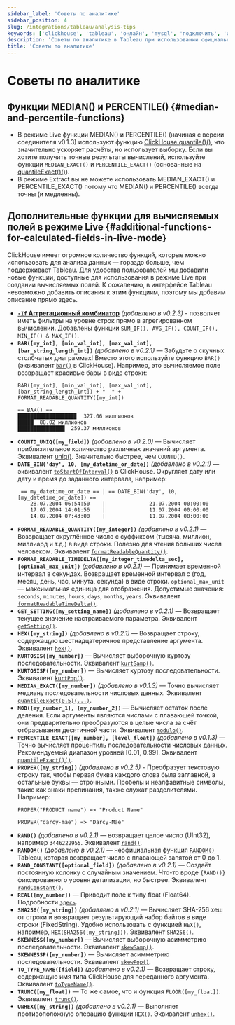 ```yaml
---
sidebar_label: 'Советы по аналитике'
sidebar_position: 4
slug: /integrations/tableau/analysis-tips
keywords: ['clickhouse', 'tableau', 'онлайн', 'mysql', 'подключить', 'интегрировать', 'интерфейс']
description: 'Советы по аналитике в Tableau при использовании официального соединителя ClickHouse.'
title: 'Советы по аналитике'
---
```



# Советы по аналитике
## Функции MEDIAN() и PERCENTILE() {#median-and-percentile-functions}
- В режиме Live функции MEDIAN() и PERCENTILE() (начиная с версии соединителя v0.1.3) используют функцию [ClickHouse quantile()()](https://clickhouse.com/sql-reference/aggregate-functions/reference/quantile/), что значительно ускоряет расчёты, но использует выборку. Если вы хотите получить точные результаты вычислений, используйте функции `MEDIAN_EXACT()` и `PERCENTILE_EXACT()` (основанные на [quantileExact()()](https://clickhouse.com/sql-reference/aggregate-functions/reference/quantileexact/)).
- В режиме Extract вы не можете использовать MEDIAN_EXACT() и PERCENTILE_EXACT() потому что MEDIAN() и PERCENTILE() всегда точны (и медленны).
## Дополнительные функции для вычисляемых полей в режиме Live {#additional-functions-for-calculated-fields-in-live-mode}
ClickHouse имеет огромное количество функций, которые можно использовать для анализа данных — гораздо больше, чем поддерживает Tableau. Для удобства пользователей мы добавили новые функции, доступные для использования в режиме Live при создании вычисляемых полей. К сожалению, в интерфейсе Tableau невозможно добавить описания к этим функциям, поэтому мы добавим описание прямо здесь.
- **[`-If` Аггрегационный комбинатор](/sql-reference/aggregate-functions/combinators/#-if)** *(добавлено в v0.2.3)* - позволяет иметь фильтры на уровне строк прямо в агрегированном вычислении. Добавлены функции `SUM_IF(), AVG_IF(), COUNT_IF(), MIN_IF() & MAX_IF()`.
- **`BAR([my_int], [min_val_int], [max_val_int], [bar_string_length_int])`** *(добавлено в v0.2.1)* — Забудьте о скучных столбчатых диаграммах! Вместо этого используйте функцию `BAR()` (эквивалент [`bar()`](/sql-reference/functions/other-functions#bar) в ClickHouse). Например, это вычисляемое поле возвращает красивые бары в виде строки:
    ```text
    BAR([my_int], [min_val_int], [max_val_int], [bar_string_length_int]) + "  " + FORMAT_READABLE_QUANTITY([my_int])
    ```
    ```text
    == BAR() ==
    ██████████████████▊  327.06 миллионов
    █████  88.02 миллионов
    ███████████████  259.37 миллионов
    ```
- **`COUNTD_UNIQ([my_field])`** *(добавлено в v0.2.0)* — Вычисляет приблизительное количество различных значений аргумента. Эквивалент [uniq()](/sql-reference/aggregate-functions/reference/uniq/). Значительно быстрее, чем `COUNTD()`.
- **`DATE_BIN('day', 10, [my_datetime_or_date])`** *(добавлено в v0.2.1)* — эквивалент [`toStartOfInterval()`](/sql-reference/functions/date-time-functions#tostartofinterval) в ClickHouse. Округляет дату или дату и время до заданного интервала, например:
    ```text
     == my_datetime_or_date == | == DATE_BIN('day', 10, [my_datetime_or_date]) ==
        28.07.2004 06:54:50    |              21.07.2004 00:00:00
        17.07.2004 14:01:56    |              11.07.2004 00:00:00
        14.07.2004 07:43:00    |              11.07.2004 00:00:00
    ```
- **`FORMAT_READABLE_QUANTITY([my_integer])`** *(добавлено в v0.2.1)* — Возвращает округлённое число с суффиксом (тысяча, миллион, миллиард и т.д.) в виде строки. Полезно для чтения больших чисел человеком. Эквивалент [`formatReadableQuantity()`](/sql-reference/functions/other-functions#formatreadablequantity).
- **`FORMAT_READABLE_TIMEDELTA([my_integer_timedelta_sec], [optional_max_unit])`** *(добавлено в v0.2.1)* — Принимает временной интервал в секундах. Возвращает временной интервал с (год, месяц, день, час, минута, секунда) в виде строки. `optional_max_unit` — максимальная единица для отображения. Допустимые значения: `seconds`, `minutes`, `hours`, `days`, `months`, `years`. Эквивалент [`formatReadableTimeDelta()`](/sql-reference/functions/other-functions/#formatreadabletimedelta).
- **`GET_SETTING([my_setting_name])`** *(добавлено в v0.2.1)* — Возвращает текущее значение настраиваемого параметра. Эквивалент [`getSetting()`](/sql-reference/functions/other-functions#getsetting).
- **`HEX([my_string])`** *(добавлено в v0.2.1)* — Возвращает строку, содержащую шестнадцатеричное представление аргумента. Эквивалент [`hex()`](/sql-reference/functions/encoding-functions/#hex).
- **`KURTOSIS([my_number])`** — Вычисляет выборочную куртозу последовательности. Эквивалент [`kurtSamp()`](/sql-reference/aggregate-functions/reference/kurtsamp).
- **`KURTOSISP([my_number])`** — Вычисляет куртозу последовательности. Эквивалент [`kurtPop()`](/sql-reference/aggregate-functions/reference/kurtpop).
- **`MEDIAN_EXACT([my_number])`** *(добавлено в v0.1.3)* — Точно вычисляет медиану последовательности числовых данных. Эквивалент [`quantileExact(0.5)(...)`](/sql-reference/aggregate-functions/reference/quantileexact/#quantileexact).
- **`MOD([my_number_1], [my_number_2])`** — Вычисляет остаток после деления. Если аргументы являются числами с плавающей точкой, они предварительно преобразуются в целые числа за счёт отбрасывания десятичной части. Эквивалент [`modulo()`](/sql-reference/functions/arithmetic-functions/#modulo).
- **`PERCENTILE_EXACT([my_number], [level_float])`** *(добавлено в v0.1.3)* — Точно вычисляет процентиль последовательности числовых данных. Рекомендуемый диапазон уровней [0.01, 0.99]. Эквивалент [`quantileExact()()`](/sql-reference/aggregate-functions/reference/quantileexact/#quantileexact).
- **`PROPER([my_string])`** *(добавлено в v0.2.5)* - Преобразует текстовую строку так, чтобы первая буква каждого слова была заглавной, а остальные буквы — строчными. Пробелы и неалфавитные символы, такие как знаки препинания, также служат разделителями. Например:
    ```text
    PROPER("PRODUCT name") => "Product Name"
    ```
    ```text
    PROPER("darcy-mae") => "Darcy-Mae"
    ```
- **`RAND()`** *(добавлено в v0.2.1)* — возвращает целое число (UInt32), например `3446222955`. Эквивалент [`rand()`](/sql-reference/functions/random-functions/#rand).
- **`RANDOM()`** *(добавлено в v0.2.1)* — неофициальная функция [`RANDOM()`](https://kb.tableau.com/articles/issue/random-function-produces-inconsistent-results) Tableau, которая возвращает число с плавающей запятой от 0 до 1.
- **`RAND_CONSTANT([optional_field])`** *(добавлено в v0.2.1)* — Создаёт постоянную колонку с случайным значением. Что-то вроде `{RAND()}` фиксированного уровня детализации, но быстрее. Эквивалент [`randConstant()`](/sql-reference/functions/random-functions/#randconstant).
- **`REAL([my_number])`** — Приводит поле к типу float (Float64). Подробности [`здесь`](/sql-reference/data-types/decimal/#operations-and-result-type).
- **`SHA256([my_string])`** *(добавлено в v0.2.1)* — Вычисляет SHA-256 хеш от строки и возвращает результирующий набор байтов в виде строки (FixedString). Удобно использовать с функцией `HEX()`, например, `HEX(SHA256([my_string]))`. Эквивалент [`SHA256()`](/sql-reference/functions/hash-functions#sha1-sha224-sha256-sha512-sha512_256).
- **`SKEWNESS([my_number])`** — Вычисляет выборочную асимметрию последовательности. Эквивалент [`skewSamp()`](/sql-reference/aggregate-functions/reference/skewsamp).
- **`SKEWNESSP([my_number])`** — Вычисляет асимметрию последовательности. Эквивалент [`skewPop()`](/sql-reference/aggregate-functions/reference/skewpop).
- **`TO_TYPE_NAME([field])`** *(добавлено в v0.2.1)* — Возвращает строку, содержащую имя типа ClickHouse для переданного аргумента. Эквивалент [`toTypeName()`](/sql-reference/functions/other-functions#totypename).
- **`TRUNC([my_float])`** — То же самое, что и функция `FLOOR([my_float])`. Эквивалент [`trunc()`](/sql-reference/functions/rounding-functions#truncate).
- **`UNHEX([my_string])`** *(добавлено в v0.2.1)* — Выполняет противоположную операцию функции `HEX()`. Эквивалент [`unhex()`](/sql-reference/functions/encoding-functions#unhex).
